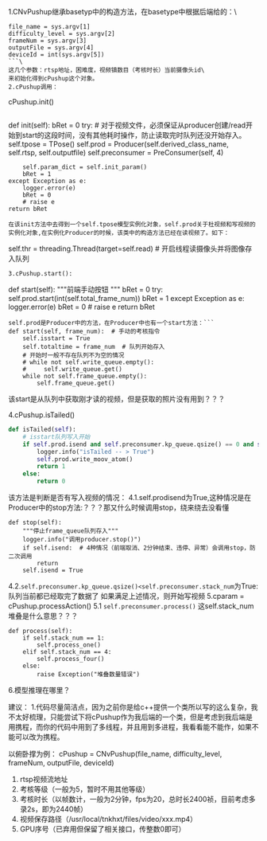 1.CNvPushup继承basetyp中的构造方法，在basetype中根据后端给的：\
```
file_name = sys.argv[1]
difficulty_level = sys.argv[2]
frameNum = sys.argv[3]
outputFile = sys.argv[4]
deviceId = int(sys.argv[5])
```\
这几个参数：rtsp地址，困难度，视频镇数目（考核时长）当前摄像头id\
来初始化得到cPushup这个对象。
2.cPushup调用：
```
cPushup.init()
```
```
def init(self):
    bRet = 0
    try:
        # 对于视频文件，必须保证从producer创建/read开始到start的这段时间，没有其他耗时操作，防止读取完时队列还没开始存入。
        self.tpose = TPose()
        self.prod = Producer(self.derived_class_name, self.rtsp, self.outputfile)
        self.preconsumer = PreConsumer(self, 4)

        self.param_dict = self.init_param()
        bRet = 1
    except Exception as e:
        logger.error(e)
        bRet = 0
        # raise e
    return bRet
```
在该init方法中去得到一个self.tpose模型实例化对象，self.prod关于杜视频和写视频的实例化对象,在实例化Producer的时候，该类中的构造方法已经在读视频了。如下：
```
self.thr = threading.Thread(target=self.read)  # 开启线程读摄像头并将图像存入队列
```
3.cPushup.start():
```
def start(self):
    """前端手动按钮
    """
    bRet = 0
    try:
        self.prod.start(int(self.total_frame_num))
        bRet = 1
    except Exception as e:
        logger.error(e)
        bRet = 0
        # raise e
    return bRet

```
self.prod是Producer中的方法，在Producer中也有一个start方法：```
def start(self, frame_num):  # 手动的考核指令
    self.isstart = True
    self.totaltime = frame_num  # 队列开始存入
    # 开始时一般不存在队列不为空的情况
    # while not self.write_queue.empty():
    #     self.write_queue.get()
    while not self.frame_queue.empty():
        self.frame_queue.get()
```
该start是从队列中获取刚才读的视频，但是获取的照片没有用到？？？

4.cPushup.isTailed()
```python
def isTailed(self):
    # isstart队列写入开始
    if self.prod.isend and self.preconsumer.kp_queue.qsize() == 0 and self.prod.frame_queue.qsize() < self.preconsumer.stack_num:
        logger.info("isTailed -- > True")
        self.prod.write_moov_atom()
        return 1
    else:
        return 0
```
该方法是判断是否有写入视频的情况：
4.1.self.prodisend为True,这种情况是在Producer中的stop方法:？？？那又什么时候调用stop，绕来绕去没看懂
```
def stop(self):
    """停止frame_queue队列存入"""
    logger.info("调用producer.stop()")
    if self.isend:  # 4种情况（前端取消、2分钟结束、违停、异常）会调用stop，防二次调用
        return
    self.isend = True
```
4.2.`self.preconsumer.kp_queue.qsize()<self.preconsumer.stack_num`为True:队列当前都已经取完了数据了
如果满足上述情况，则开始写视频
5.cparam = cPushup.processAction()
5.1 `self.preconsumer.process()` 这self.stack_num堆叠是什么意思？？？
```
def process(self):
    if self.stack_num == 1:
        self.process_one()
    elif self.stack_num == 4:
        self.process_four()
    else:
        raise Exception("堆叠数量错误")
```
6.模型推理在哪里？

建议：
1.代码尽量简洁点，因为之前你是给c++提供一个类所以写的这么复杂，我不太好梳理，只能尝试下将cPushup作为我后端的一个类，但是考虑到我后端是用携程，而你的代码中用到了多线程，并且用到多进程，我看看能不能作，如果不能可以改为携程。




以俯卧撑为例：
cPushup = CNvPushup(file_name, difficulty_level, frameNum, outputFile, deviceId)

1. rtsp视频流地址
2. 考核等级（一般为5，暂时不用其他等级）
3. 考核时长（以帧数计，一般为2分钟，fps为20，总时长2400祯，目前考虑多录2s，即为2440帧）
4. 视频保存路径（/usr/local/tnkhxt/files/video/xxx.mp4）
5. GPU序号（已弃用但保留了相关接口，传整数0即可）